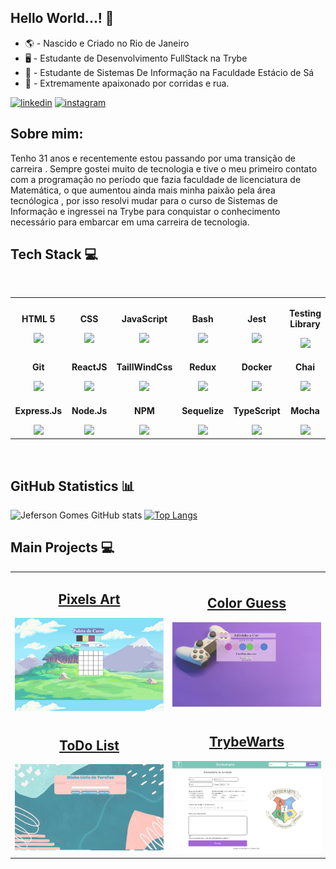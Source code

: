 ## Hello World...! 👋

* 🌎 - Nascido e Criado no Rio de Janeiro
* 🖥️ - Estudante de Desenvolvimento FullStack na Trybe
* 📖 - Estudante de Sistemas De Informação na Faculdade Estácio de Sá
* 🏃 - Extremamente apaixonado por corridas e rua.


[<img src='https://cdn.jsdelivr.net/npm/simple-icons@3.0.1/icons/linkedin.svg' alt='linkedin' height='30'>](https://www.linkedin.com/in/jefersongjr/)
[<img src='https://img.icons8.com/ios-filled/344/instagram-new--v1.png' alt='instagram' height='30'>](https://www.instagram.com/jeferson_gjr/)


## Sobre mim: 
 Tenho 31 anos e recentemente estou passando por uma transição de carreira .
 Sempre gostei muito de tecnologia e tive o meu primeiro contato com a programação no período que fazia faculdade de licenciatura de Matemática, o que aumentou ainda mais minha paixão pela área tecnólogica , por isso resolvi mudar para o curso de Sistemas de Informação e ingressei na Trybe para conquistar o conhecimento necessário para embarcar em uma  carreira de tecnologia. <br>
 

## Tech Stack :computer:

<br>
<table>
<tbody>
 <tr>
<td align="center" width="20%">
<p><b><center>HTML 5</center></b></p> 
<img height=60px src="https://img.icons8.com/color/344/html-5--v1.png"> 
</td>
  
<td align="center" width="20%">
<p><b><center>CSS</center></b></p> 
<img height=60px src="https://img.icons8.com/color/344/css3.png"> 
</td>

  <td align="center" width="20%">
<p><b><center>JavaScript</center></b></p> 
<img height=60px src="https://img.icons8.com/color/344/javascript.png"> 
</td>
  
  <td align="center" width="20%">
<p><b><center>Bash</center></b></p>
<img height=65px src="https://img.icons8.com/bubbles/2x/console.png">
</td>
  
   <td align="center" width="20%">
<p><b><center>Jest</center></b></p> 
<img height=65px src="https://img.icons8.com/external-tal-revivo-color-tal-revivo/344/external-jest-can-collect-code-coverage-information-from-entire-projects-logo-color-tal-revivo.png"> 
</td>
<td align="center" width="20%">
<p><b><center>Testing Library</center></b></p> 
<img height=60px src="https://testing-library.com/img/octopus-128x128.png"> 
</td>

</tr>
 
<tr>
<td align="center" width="20%">
<p><b><center>Git</center></b></p> 
<img height=65px src="https://img.icons8.com/ios-glyphs/2x/github-2.png"> 
</td>
 
<td align="center" width="20%">
<p><b><center>ReactJS</center></b></p> 
<img height=60px src="https://img.icons8.com/ultraviolet/2x/react.png"> 
</td>

<td align="center" width="20%">
<p><b><center>TaillWindCss</center></b></p> 
<img height=65px src="https://img.icons8.com/color/344/tailwindcss.png"> 
</td>
  
<td align="center" width="20%">
<p><b><center>Redux</center></b></p> 
<img height=65px src="https://img.icons8.com/color/512/redux.png"> 
</td>
 
 <td align="center" width="20%">
<p><b><center>Docker</center></b></p> 
<img height=65px src="https://img.icons8.com/fluency/512/docker.png"> 
</td>
 
  
<td align="center" width="20%">
<p><b><center>Chai</center></b></p> 
<img height=60px src="https://camo.githubusercontent.com/7ecbd4531436e4f20c1dba52a4fd4ac367cfcc20a2f62cfe7a10f32da306afc6/687474703a2f2f636861696a732e636f6d2f696d672f636861692d6c6f676f2e706e67"> 
</td>
</tr>
 
<tr>
<td align="center" width="20%">
<p><b><center>Express.Js</center></b></p> 
<img height=65px src="https://www.pngfind.com/pngs/m/136-1363736_express-js-icon-png-transparent-png.png"> 
</td>
 
<td align="center" width="20%">
<p><b><center>Node.Js</center></b></p> 
<img height=60px src="https://img.icons8.com/fluency/512/node-js.png"> 
</td>

<td align="center" width="20%">
<p><b><center>NPM</center></b></p> 
<img height=65px src="https://img.icons8.com/color/512/npm.png"> 
</td>
  
<td align="center" width="20%">
<p><b><center>Sequelize</center></b></p> 
<img height=65px src="https://cdn.icon-icons.com/icons2/2415/PNG/512/sequelize_original_logo_icon_146348.png"> 
</td>
 
 <td align="center" width="20%">
<p><b><center>TypeScript</center></b></p> 
<img height=70px src="https://img.icons8.com/fluency/512/typescript.png"> 
</td>
 
 <td align="center" width="20%">
<p><b><center>Mocha</center></b></p> 
<img height=65px src="https://seeklogo.com/images/M/mocha-logo-66DA231220-seeklogo.com.png"> 
</td>
</tr>
 
</table>
 <br>
 
 ## GitHub Statistics :bar_chart:
![Jeferson Gomes GitHub stats](https://github-readme-stats.vercel.app/api?username=jefersongjr&show_icons=true&theme=tokyonight)
[![Top Langs](https://github-readme-stats.vercel.app/api/top-langs/?username=jefersongjr&show_icons=true&theme=tokyonight)](https://github.com/jefersongjr/github-readme-stats)

 ## Main Projects 💻
 
 <table>
 <tr>
 <td align="center" width="40%">
  <h2 align="center"><a href="https://github.com/jefersongjr/pixels-art">Pixels Art</a></h2>
  <a href="https://pixels-art-eosin.vercel.app/"><img src='https://github.com/jefersongjr/pixels-art/blob/main/preview.png' /></a>
 </td>   
 <td align="center" width="40%">
   <h2 align="center"><a href="https://github.com/jefersongjr/color-guess">Color Guess</a></h2>
  <a href="https://color-guess-zeta.vercel.app/"><img src='https://github.com/jefersongjr/color-guess/blob/main/preview.png' /></a>
  </td>
 </tr>
 
  <tr>
 <td align="center" width="40%">
  <h2 align="center"><a href="https://github.com/jefersongjr/todo-list">ToDo List</a></h2>
  <a href="https://todo-list-azure-kappa.vercel.app/"><img src='https://github.com/jefersongjr/todo-list/blob/main/previa.png' /></a>
 </td>   
  <td align="center" width="40%">
   <h2 align="center"><a href="https://github.com/jefersongjr/trybewarts">TrybeWarts</a></h2>
  <a href="https://trybewarts-indol.vercel.app/">
   <img heigth="230px" src='https://github.com/jefersongjr/trybewarts/blob/main/images/previa.png' /></a>
  </td> 
 </tr>
</table>
